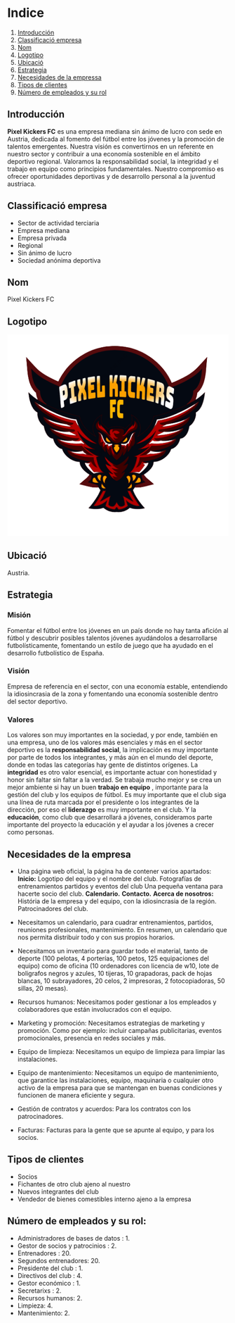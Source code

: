 # Indice

1. [Introducción](#id1)
2. [Classificació empresa](#id2)
3. [Nom](#id3)
4. [Logotipo](#id4)
5. [Ubicació](#id5)
6. [Estrategia](#id6)
7. [Necesidades de la empressa](#id7)
8. [Tipos de clientes](#id8)
9. [Número de empleados y su rol](#id9)



## Introducción<a name="id1"></a>

**Pixel Kickers FC** es una empresa mediana sin ánimo de lucro con sede en Austria, dedicada al fomento del fútbol entre los jóvenes y la promoción de talentos emergentes. Nuestra visión es convertirnos en un referente en nuestro sector y contribuir a una economía sostenible en el ámbito deportivo regional. Valoramos la responsabilidad social, la integridad y el trabajo en equipo como principios fundamentales. Nuestro compromiso es ofrecer oportunidades deportivas y de desarrollo personal a la juventud austriaca.


## Classificació empresa<a name="id2"></a>
- Sector de actividad terciaria
- Empresa mediana
- Empresa privada
- Regional
- Sin ánimo de lucro
- Sociedad anónima deportiva

## Nom<a name="id3"></a>
Pixel Kickers FC

## Logotipo<a name="id4"></a>

![Logo equipo](/img/logo.png)

## Ubicació<a name="id5"></a>
Austria. 

## Estrategia<a name="id6"></a>
### Misión
Fomentar el fútbol entre los jóvenes en un país donde no hay tanta afición al fútbol y descubrir posibles talentos jóvenes ayudándolos  a desarrollarse futbolísticamente, fomentando un estilo de juego que ha ayudado en el desarrollo futbolístico de España.

### Visión
Empresa de referencia en el sector, con una economía estable, entendiendo la idiosincrasia de la zona y fomentando una economía sostenible dentro del sector deportivo. 

### Valores
Los valores son muy importantes en la sociedad, y por ende, también en una empresa, uno de los valores más esenciales y más en el sector deportivo es la **responsabilidad social**, la implicación es muy importante por parte de todos los integrantes, y más aún en el mundo del deporte, donde en todas las categorías hay gente de distintos orígenes. La **integridad** es otro valor esencial, es importante actuar con honestidad y honor sin faltar sin faltar a la verdad. Se trabaja mucho mejor y se crea un mejor ambiente si hay un buen **trabajo en equipo** , importante para la gestión del club y los equipos de fútbol. Es muy importante que el club siga una línea de ruta marcada por el presidente o los integrantes de la dirección, por eso el **liderazgo** es muy importante  en el club. Y la **educación**, como club que desarrollará a jóvenes, consideramos parte importante del proyecto la educación y el ayudar a los jóvenes a crecer como personas.



## Necesidades de la empresa<a name="id7"></a>
	
- Una página web oficial, la página ha de contener varios apartados:
    **Inicio:**
        Logotipo del equipo y el nombre del club.
        Fotografías de entrenamientos partidos y eventos del club
        Una pequeña ventana para hacerte socio del club. 
    **Calendario.**
    **Contacto.**
    **Acerca de nosotros:**
	    História de la empresa y del equipo, con la idiosincrasia de la región.
        Patrocinadores del club.


- Necesitamos un calendario, para cuadrar entrenamientos, partidos, reuniones profesionales, mantenimiento. En resumen, un calendario que nos permita distribuir todo y con sus propios horarios.
- Necesitamos un inventario para guardar todo el material, tanto de deporte (100 pelotas, 4 porterías, 100 petos, 125 equipaciones del equipo) como de oficina (10 ordenadores con 	licencia de w10, lote de boligrafos negros y azules, 10 tijeras, 10 grapadoras, pack de hojas blancas, 10 subrayadores, 20 celos, 2 impresoras, 2 fotocopiadoras, 50 sillas, 20 mesas).	
- Recursos humanos: Necesitamos poder gestionar a los empleados y colaboradores que están involucrados con el equipo.
- Marketing y promoción: Necesitamos estrategias de marketing y promoción. Como por ejemplo: incluir campañas publicitarias, eventos promocionales, presencia en redes sociales y más.
- Equipo de limpieza: Necesitamos un equipo de limpieza para limpiar las instalaciones.
- Equipo de mantenimiento: Necesitamos un equipo de mantenimiento, que garantice las instalaciones, equipo, maquinaria o cualquier otro activo de la empresa para que se mantengan en buenas condiciones y funcionen de manera eficiente y segura.
- Gestión de contratos y acuerdos: Para los contratos con los patrocinadores.
- Facturas: Facturas para la gente que se apunte al equipo, y para los socios.



## Tipos de clientes<a name="id8"></a>
-   Socios
-   Fichantes de otro club ajeno al nuestro
-   Nuevos integrantes del club
-   Vendedor de bienes comestibles interno ajeno a la empresa

## Número de empleados y su rol:<a name="id9"></a> 
-   Administradores de bases de datos : 1.
-   Gestor de socios y patrocinios : 2.
-   Entrenadores : 20.
-   Segundos entrenadores: 20.
-   Presidente del club : 1.
-   Directivos del club : 4.
-   Gestor económico : 1.
-   Secretarixs : 2.
-   Recursos humanos: 2.
-   Limpieza: 4.
-   Mantenimiento: 2.